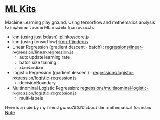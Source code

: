# [ML Kits](https://sjdu.github.io/MLKits/)

Machine Learning play ground.
Using tensorflow and mathematics analysis to implement some ML models from scratch.

- knn (using just lodash) :[plinko/score.js](plinko/score.js)
- knn (using tensorflow) :[knn-tf/index.js](knn-tf/index.js)
- Linear Regression (gradient descent - batch) : [regressions/linear-regression/linear-regression.js](regressions/linear-regression/linear-regression.js)
    - auto update learning rate
    - batch size training
    - standardize
- Logistic Regression (gradient descent) : [regressions/logistic-regression/logistic-regression.js](regressions/logistic-regression/logistic-regression.js)
    - decisionBoundary
- Multinominal Logistic Regression: [regressions/multinominal-logistic-regression/logistic-regression.js](regressions/multinominal-logistic-regression/logistic-regression.js)
    - multi-labels

Here is a note by my friend *gama79530* about the mathematical formulas [Note](note.html)
